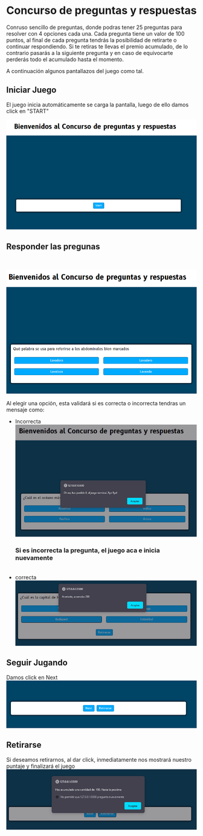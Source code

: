 # Concurso de preguntas y respuestas
Conruso sencillo de preguntas, donde podras tener 25 preguntas para resolver con 4 opciones cada una. Cada pregunta tiene un valor de 100 puntos, al final de cada pregunta tendrás la posibilidad de retirarte o continuar respondiendo. Si te retiras te llevas el premio acumulado, de lo contrario pasarás a la siguiente pregunta y en caso de equivocarte perderás todo el acumulado hasta el momento.

A continuación algunos pantallazos del juego como tal.

## Iniciar Juego

El juego inicia automáticamente se carga la pantalla, luego de ello damos click en "START"

![Imagen Start](./img/startIMg.png)

## **Responder las pregunas**

&nbsp;
&nbsp;
&nbsp;

![Imagen Start](./img/preguntas.png)

Al elegir una opción, esta validará si es correcta o incorrecta tendras un mensaje como:

- Incorrecta
  ![Imagen Error](./img/errorPreg.png)
  ### Si es incorrecta la pregunta, el juego aca e inicia nuevamente
  &nbsp;
- correcta
  &nbsp;
  ![Imagen Correcta](./img/correctPreg.png)

## **Seguir Jugando**

Damos click en Next
![Imagen Correcta](./img/nextPreg.png)

## **Retirarse**

Si deseamos retirarnos, al dar click, inmediatamente nos mostrará nuestro puntaje y finalizará el juego
![Imagen Correcta](./img/retire.png)
